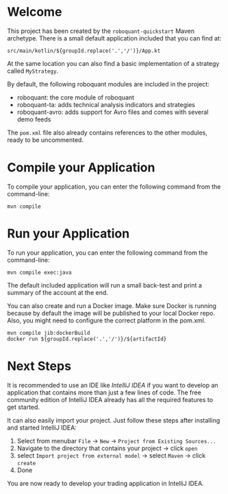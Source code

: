 Welcome
=======
This project has been created by the `roboquant-quickstart` Maven archetype. There is a small default application included that you can find at:

    src/main/kotlin/${groupId.replace('.','/')}/App.kt

At the same location you can also find a basic implementation of a strategy called `MyStrategy`.

By default, the following roboquant modules are included in the project:

- roboquant: the core module of roboquant
- roboquant-ta: adds technical analysis indicators and strategies
- roboquant-avro: adds support for Avro files and comes with several demo feeds

The `pom.xml` file also already contains references to the other modules, ready to be uncommented. 

Compile your Application
========================
To compile your application, you can enter the following command from the command-line:

```shell
mvn compile
```

Run your Application
====================
To run your application, you can enter the following command from the command-line:

```shell
mvn compile exec:java
```
The default included application will run a small back-test and print a summary of the account at the end.


You can also create and run a Docker image. Make sure Docker is running because by default the image will be published to your local Docker repo. Also, you might need to configure the correct platform in the pom.xml. 

```shell
mvn compile jib:dockerBuild 
docker run ${groupId.replace('.','/')}/${artifactId}
```

Next Steps
==========
It is recommended to use an IDE like *IntelliJ IDEA* if you want to develop an application that contains more than just a few lines of code. The free community edition of IntelliJ IDEA already has all the required features to get started.

It can also easily import your project. Just follow these steps after installing and started IntelliJ IDEA:

1. Select from menubar `File` -> `New` -> `Project from Existing Sources...`
2. Navigate to the directory that contains your project -> click `open`
3. select `Import project from external model` -> select `Maven` -> click `create`
4. Done 

You are now ready to develop your trading application in IntelliJ IDEA.
